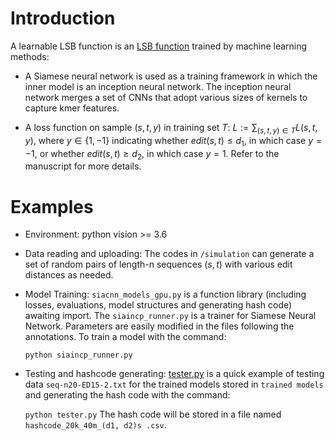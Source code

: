 Introduction
==============

A learnable LSB function is an [LSB function](https://github.com/Shao-Group/lsbucketing) trained by machine learning methods:

- A Siamese neural network is used as a training framework in which the inner model is an inception neural network. The inception neural network merges a set of CNNs that adopt various sizes of kernels to capture kmer features.

- A loss function on sample $(s,t,y)$ in training set $T$: $L := \textstyle \sum_{(s,t,y)\in T}  L(s,t,y)$, where $y \in \lbrace1, -1\rbrace$ indicating whether $edit(s,t) \le d_1$, in which case $y = -1$, or whether $edit(s,t) \ge d_2$, in which case $y = 1$. Refer to the manuscript for more details.


Examples
==============
- Environment: python vision >= 3.6

- Data reading and uploading:
The codes in `/simulation` can generate a set of random pairs of length-n sequences $(s,t)$  with various edit distances as needed. 
 
- Model Training:
`siacnn_models_gpu.py` is a function library (including losses, evaluations, model structures and generating hash code) awaiting import. The `siaincp_runner.py` is a trainer for Siamese Neural Network. Parameters are easily modified in the files following the annotations. To train a model with the command:

    `python siaincp_runner.py`

- Testing and hashcode generating:
[tester.py](https://github.com/Shao-Group/lsb-learn/blob/master/seq_n20/functions/tester.py) is a quick example of testing data `seq-n20-ED15-2.txt` for the trained models stored in `trained models` and generating the hash code with the command:

    `python tester.py`
The hash code will be stored in a file named `hashcode_20k_40m_(d1, d2)s .csv`.
